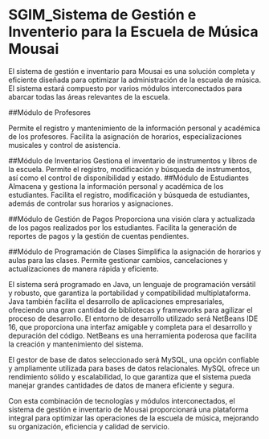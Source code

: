 # SGIM_Sistema de Gestión e Inventerio para la Escuela de Música Mousai

El sistema de gestión e inventario para Mousai es una solución completa y eficiente diseñada para optimizar la administración de la escuela de música. El sistema estará compuesto por varios módulos interconectados para abarcar todas las áreas relevantes de la escuela.

##Módulo de Profesores

Permite el registro y mantenimiento de la información personal y académica de los profesores. Facilita la asignación de horarios, especializaciones musicales y control de asistencia.

##Módulo de Inventarios
Gestiona el inventario de instrumentos y libros de la escuela. Permite el registro, modificación y búsqueda de instrumentos, así como el control de disponibilidad y estado.
##Módulo de Estudiantes
Almacena y gestiona la información personal y académica de los estudiantes. Facilita el registro, modificación y búsqueda de estudiantes, además de controlar sus horarios y asignaciones.

##Módulo de Gestión de Pagos
Proporciona una visión clara y actualizada de los pagos realizados por los estudiantes. Facilita la generación de reportes de pagos y la gestión de cuentas pendientes.

##Módulo de Programación de Clases
Simplifica la asignación de horarios y aulas para las clases. Permite gestionar cambios, cancelaciones y actualizaciones de manera rápida y eficiente.

El sistema será programado en Java, un lenguaje de programación versátil y robusto, que garantiza la portabilidad y compatibilidad multiplataforma. Java también facilita el desarrollo de aplicaciones empresariales, ofreciendo una gran cantidad de bibliotecas y frameworks para agilizar el proceso de desarrollo. El entorno de desarrollo utilizado será NetBeans IDE 16, que proporciona una interfaz amigable y completa para el desarrollo y depuración del código. NetBeans es una herramienta poderosa que facilita la creación y mantenimiento del sistema.

El gestor de base de datos seleccionado será MySQL, una opción confiable y ampliamente utilizada para bases de datos relacionales. MySQL ofrece un rendimiento sólido y escalabilidad, lo que garantiza que el sistema pueda manejar grandes cantidades de datos de manera eficiente y segura.

Con esta combinación de tecnologías y módulos interconectados, el sistema de gestión e inventario de Mousai proporcionará una plataforma integral para optimizar las operaciones de la escuela de música, mejorando su organización, eficiencia y calidad de servicio.
